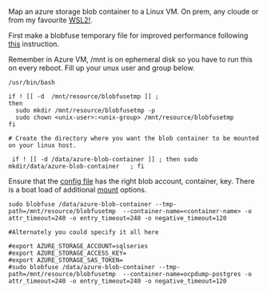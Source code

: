 Map an azure storage blob container to a Linux VM. On prem, any cloude or from my favourite [WSL2!](https://docs.microsoft.com/en-us/windows/wsl/).

First make a blobfuse temporary file for improved performance following [this](https://docs.microsoft.com/en-us/azure/storage/blobs/storage-how-to-mount-container-linux) instruction.

Remember in Azure VM, /mnt is on ephemeral disk so you have to run this on every reboot. Fill up your unux user and group below.


```
/usr/bin/bash

if ! [[ -d  /mnt/resource/blobfusetmp ]] ;
then
  sudo mkdir /mnt/resource/blobfusetmp -p
  sudo chown <unix-user>:<unix-group> /mnt/resource/blobfusetmp
fi

# Create the directory where you want the blob container to be mounted on your linux host. 

 if ! [[ -d /data/azure-blob-container ]] ; then sudo mkdir/data/azure-blob-container   ; fi
```

Ensure that the [config file](./fuse_connection.cfg) has the right blob account, container, key. There is a boat load of additional [mount](https://github.com/Azure/azure-storage-fuse) options.

```
sudo blobfuse /data/azure-blob-container --tmp-path=/mnt/resource/blobfusetmp  --container-name=<container-name> -o attr_timeout=240 -o entry_timeout=240 -o negative_timeout=120

#Alternately you could specify it all here

#export AZURE_STORAGE_ACCOUNT=sqlseries
#export AZURE_STORAGE_ACCESS_KEY=
#export AZURE_STORAGE_SAS_TOKEN=
#sudo blobfuse /data/azure-blob-container --tmp-path=/mnt/resource/blobfusetmp  --container-name=ocpdump-postgres -o attr_timeout=240 -o entry_timeout=240 -o negative_timeout=120
```

